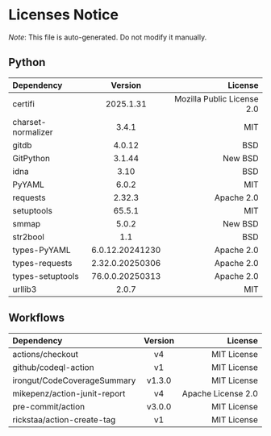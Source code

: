 # Licenses Notice
*Note*: This file is auto-generated. Do not modify it manually.
## Python
| Dependency | Version | License |
|:-----------|:-------:|--------:|
|certifi|2025.1.31|Mozilla Public License 2.0|
|charset-normalizer|3.4.1|MIT|
|gitdb|4.0.12|BSD|
|GitPython|3.1.44|New BSD|
|idna|3.10|BSD|
|PyYAML|6.0.2|MIT|
|requests|2.32.3|Apache 2.0|
|setuptools|65.5.1|MIT|
|smmap|5.0.2|New BSD|
|str2bool|1.1|BSD|
|types-PyYAML|6.0.12.20241230|Apache 2.0|
|types-requests|2.32.0.20250306|Apache 2.0|
|types-setuptools|76.0.0.20250313|Apache 2.0|
|urllib3|2.0.7|MIT|
## Workflows
| Dependency | Version | License |
|:-----------|:-------:|--------:|
|actions/checkout|v4|MIT License|
|github/codeql-action|v1|MIT License|
|irongut/CodeCoverageSummary|v1.3.0|MIT License|
|mikepenz/action-junit-report|v4|Apache License 2.0|
|pre-commit/action|v3.0.0|MIT License|
|rickstaa/action-create-tag|v1|MIT License|

